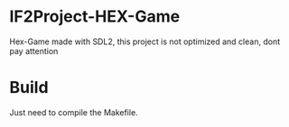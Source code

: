 # IF2Project-HEX-Game
Hex-Game made with SDL2, this project is not optimized and clean, dont pay attention 

# Build
Just need to compile the Makefile.
